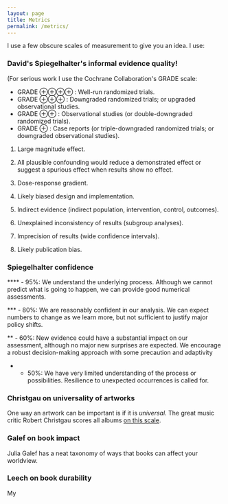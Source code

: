 ```yaml
---
layout: page
title: Metrics
permalink: /metrics/
---
```


I use a few obscure scales of measurement to give you an idea. I use:


### David's Spiegelhalter's informal evidence quality!

(For serious work I use the Cochrane Collaboration's GRADE scale:

* GRADE ⊕⊕⊕⊕ : Well-run randomized trials.
* GRADE ⊕⊕⊕ : Downgraded randomized trials; or upgraded observational studies.
* GRADE ⊕⊕ : Observational studies (or double-downgraded randomized trials).
* GRADE ⊕ : Case reports (or triple-downgraded randomized trials; or downgraded observational studies).
	

1. Large magnitude effect.
2. All plausible confounding would reduce a demonstrated effect or suggest a spurious effect when results show no effect.
3. Dose-response gradient.

1. Likely biased design and implementation.
2. Indirect evidence (indirect population, intervention, control, outcomes).
3. Unexplained inconsistency of results (subgroup analyses).
4. Imprecision of results (wide confidence intervals).
5. Likely publication bias.


### Spiegelhalter confidence 

**** - 95%: We understand the underlying process. 
Although we cannot predict what is going to happen, we can provide good numerical assessments.

*** - 80%: We are reasonably confident in our analysis. 
We can expect numbers to change as we learn more, but not sufficient to justify major policy shifts.

** - 60%: New evidence could have a substantial impact on our assessment, although no major new surprises are expected. 
We encourage a robust decision-making approach with some precaution and adaptivity

* - 50%: We have very limited understanding of the process or possibilities. 
Resilience to unexpected occurrences is called for.



### Christgau on universality of artworks

One way an artwork can be important is if it is _universal_. The great music critic Robert Christgau scores all albums [on this scale](https://www.robertchristgau.com/xg/bk-cg90/grades-90s.php).


### Galef on book impact 

Julia Galef has a neat taxonomy of ways that books can affect your worldview.


### Leech on book durability

My 